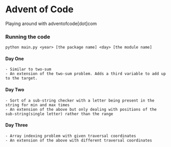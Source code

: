 # Advent of Code

Playing around with adventofcode[dot]com


### Running the code
    python main.py <year> [the package name] <day> [the module name]

#### Day One
    - Similar to two-sum
    - An extension of the two-sum problem. Adds a third variable to add up to the target.

#### Day Two
    - Sort of a sub-string checker with a letter being present in the string for min and max times
    - An extension of the above but only dealing with positions of the sub-string(single letter) rather than the range

#### Day Three
    - Array indexing problem with given traversal coordinates
    - An extension of the above with different traversal coordinates
